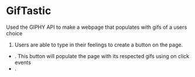# GifTastic

Used the GIPHY API to make a webpage that populates with gifs of a users choice

1. Users are able to type in their feelings to create a button on the page.

  * . This button will populate the page with its respected gifs using on click events
  * . 
